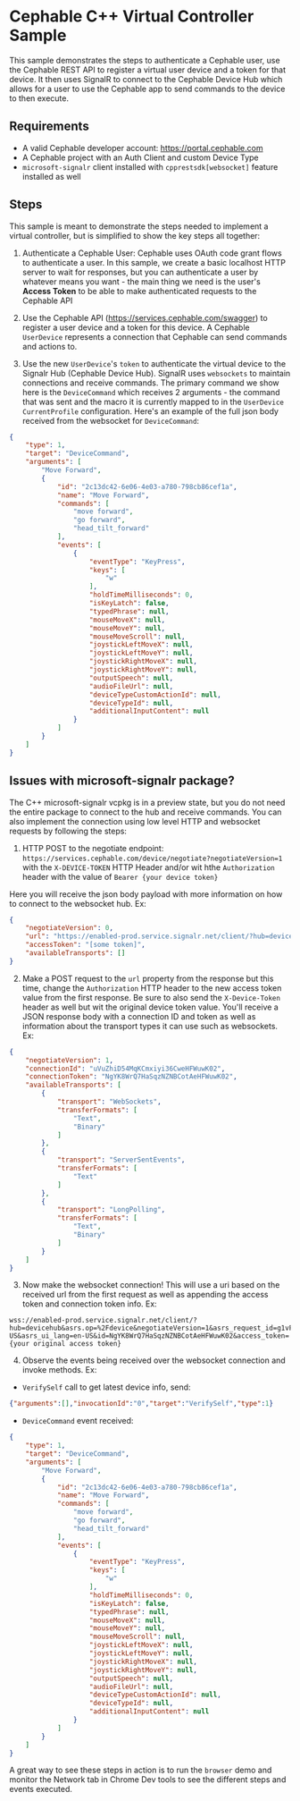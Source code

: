 # Cephable C++ Virtual Controller Sample

This sample demonstrates the steps to authenticate a Cephable user, use the Cephable REST API to register a virtual user device and a token for that device. It then uses SignalR to connect to the Cephable Device Hub which allows for a user to use the Cephable app to send commands to the device to then execute.

## Requirements

- A valid Cephable developer account: https://portal.cephable.com 
- A Cephable project with an Auth Client and custom Device Type
- `microsoft-signalr` client installed with `cpprestsdk[websocket]` feature installed as well

## Steps

This sample is meant to demonstrate the steps needed to implement a virtual controller, but is simplified to show the key steps all together:

1. Authenticate a Cephable User: Cephable uses OAuth code grant flows to authenticate a user. In this sample, we create a basic localhost HTTP server to wait for responses, but you can authenticate a user by whatever means you want - the main thing we need is the user's **Access Token** to be able to make authenticated requests to the Cephable API

2. Use the Cephable API (https://services.cephable.com/swagger) to register a user device and a token for this device. A Cephable `UserDevice` represents a connection that Cephable can send commands and actions to. 

3. Use the new `UserDevice`'s `token` to authenticate the virtual device to the Signalr Hub (Cephable Device Hub). SignalR uses `websockets` to maintain connections and receive commands. The primary command we show here is the `DeviceCommand` which receives 2 arguments - the command that was sent and the macro it is currently mapped to in the `UserDevice` `CurrentProfile` configuration.
Here's an example of the full json body received from the websocket for `DeviceCommand`:

```json
{
    "type": 1,
    "target": "DeviceCommand",
    "arguments": [
        "Move Forward",
        {
            "id": "2c13dc42-6e06-4e03-a780-798cb86cef1a",
            "name": "Move Forward",
            "commands": [
                "move forward",
                "go forward",
                "head_tilt_forward"
            ],
            "events": [
                {
                    "eventType": "KeyPress",
                    "keys": [
                        "w"
                    ],
                    "holdTimeMilliseconds": 0,
                    "isKeyLatch": false,
                    "typedPhrase": null,
                    "mouseMoveX": null,
                    "mouseMoveY": null,
                    "mouseMoveScroll": null,
                    "joystickLeftMoveX": null,
                    "joystickLeftMoveY": null,
                    "joystickRightMoveX": null,
                    "joystickRightMoveY": null,
                    "outputSpeech": null,
                    "audioFileUrl": null,
                    "deviceTypeCustomActionId": null,
                    "deviceTypeId": null,
                    "additionalInputContent": null
                }
            ]
        }
    ]
}
```

## Issues with microsoft-signalr package?

The C++ microsoft-signalr vcpkg is in a preview state, but you do not need the entire package to connect to the hub and receive commands. You can also implement the connection using low level HTTP and websocket requests by following the steps:

1. HTTP POST to the negotiate endpoint:
`https://services.cephable.com/device/negotiate?negotiateVersion=1` with the `X-DEVICE-TOKEN` HTTP Header and/or wit hthe `Authorization` header with the value of `Bearer {your device token}`

Here you will receive the json body payload with more information on how to connect to the websocket hub. Ex:
```json
{
    "negotiateVersion": 0,
    "url": "https://enabled-prod.service.signalr.net/client/?hub=devicehub&asrs.op=%2Fdevice&negotiateVersion=1&asrs_request_id=g1vFtD4AAAA%3D&asrs_lang=en-US&asrs_ui_lang=en-US",
    "accessToken": "[some token]",
    "availableTransports": []
}
```

2. Make a POST request to the `url` property from the response but this time, change the `Authorization` HTTP header to the new access token value from the first response. Be sure to also send the `X-Device-Token` header as well but wit the original device token value.
You'll receive a JSON response body with a connection ID and token as well as information about the transport types it can use such as websockets. Ex:
```json
{
    "negotiateVersion": 1,
    "connectionId": "uVuZhiD54MqKCmxiyi36CweHFWuwK02",
    "connectionToken": "NgYK8WrQ7HaSqzNZNBCotAeHFWuwK02",
    "availableTransports": [
        {
            "transport": "WebSockets",
            "transferFormats": [
                "Text",
                "Binary"
            ]
        },
        {
            "transport": "ServerSentEvents",
            "transferFormats": [
                "Text"
            ]
        },
        {
            "transport": "LongPolling",
            "transferFormats": [
                "Text",
                "Binary"
            ]
        }
    ]
}
```

3. Now make the websocket connection! This will use a uri based on the received url from the first request as well as appending the access token and connection token info. Ex:
```
wss://enabled-prod.service.signalr.net/client/?hub=devicehub&asrs.op=%2Fdevice&negotiateVersion=1&asrs_request_id=g1vFtD4AAAA%3D&asrs_lang=en-US&asrs_ui_lang=en-US&id=NgYK8WrQ7HaSqzNZNBCotAeHFWuwK02&access_token={your original access token}
```

4. Observe the events being received over the websocket connection and invoke methods. Ex:

- `VerifySelf` call to get latest device info, send:
```json
{"arguments":[],"invocationId":"0","target":"VerifySelf","type":1}
```

- `DeviceCommand` event received:
```json
{
    "type": 1,
    "target": "DeviceCommand",
    "arguments": [
        "Move Forward",
        {
            "id": "2c13dc42-6e06-4e03-a780-798cb86cef1a",
            "name": "Move Forward",
            "commands": [
                "move forward",
                "go forward",
                "head_tilt_forward"
            ],
            "events": [
                {
                    "eventType": "KeyPress",
                    "keys": [
                        "w"
                    ],
                    "holdTimeMilliseconds": 0,
                    "isKeyLatch": false,
                    "typedPhrase": null,
                    "mouseMoveX": null,
                    "mouseMoveY": null,
                    "mouseMoveScroll": null,
                    "joystickLeftMoveX": null,
                    "joystickLeftMoveY": null,
                    "joystickRightMoveX": null,
                    "joystickRightMoveY": null,
                    "outputSpeech": null,
                    "audioFileUrl": null,
                    "deviceTypeCustomActionId": null,
                    "deviceTypeId": null,
                    "additionalInputContent": null
                }
            ]
        }
    ]
}
```

A great way to see these steps in action is to run the `browser` demo and monitor the Network tab in Chrome Dev tools to see the different steps and events executed.